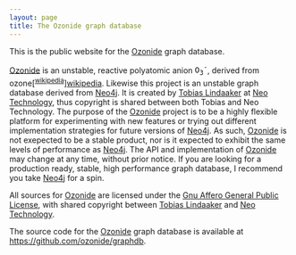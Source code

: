 ```yaml
---
layout: page
title: The Ozonide graph database
---
```


This is the public website for the [Ozonide][] graph database.

[Ozonide][]    is    an    unstable,   reactive    polyatomic    anion
<tt>O<sub>3</sub><sup>-</sup></tt>,            derived            from
ozone[<sup>[wikipedia]</sup>][wikipedia].  Likewise this project is an
unstable  graph database  derived from  [Neo4j][].  It  is  created by
[Tobias Lindaaker][tobias] at [Neo Technology][neotech], thus copyright
is shared between both Tobias  and Neo Technology.  The purpose of the
[Ozonide][]  project   is  to  be  a  highly   flexible  platform  for
experimenting with new features or trying out different implementation
strategies for  future versions of [Neo4j][]. As  such, [Ozonide][] is
not exepected  to be a stable  product, nor is it  expected to exhibit
the   same  levels  of   performance  as   [Neo4j][].   The   API  and
implementation of  [Ozonide][] may change  at any time,  without prior
notice.   If you  are looking  for  a production  ready, stable,  high
performance graph database, I recommend you take [Neo4j][] for a spin.

All sources for [Ozonide][] are licensed under the [Gnu Affero General
Public   License][AGPL],  with   shared   copyright  between   [Tobias
Lindaaker][tobias] and [Neo Technology][neotech].

The source  code for  the [Ozonide][] graph  database is  available at
<https://github.com/ozonide/graphdb>.

[Neo4j]: http://neo4j.org/
[Ozonide]: http://www.ozonide.org/
[wikipedia]: http://en.wikipedia.org/wiki/Ozonide
[tobias]: http://www.thobe.org/
[neotech]: http://neotechnology.com/
[AGPL]: http://www.gnu.org/licenses/agpl.html
